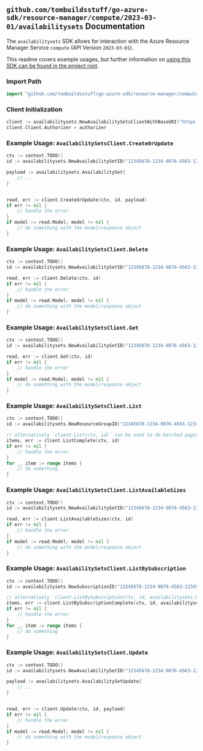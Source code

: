 
## `github.com/tombuildsstuff/go-azure-sdk/resource-manager/compute/2023-03-01/availabilitysets` Documentation

The `availabilitysets` SDK allows for interaction with the Azure Resource Manager Service `compute` (API Version `2023-03-01`).

This readme covers example usages, but further information on [using this SDK can be found in the project root](https://github.com/tombuildsstuff/go-azure-sdk/tree/main/docs).

### Import Path

```go
import "github.com/tombuildsstuff/go-azure-sdk/resource-manager/compute/2023-03-01/availabilitysets"
```


### Client Initialization

```go
client := availabilitysets.NewAvailabilitySetsClientWithBaseURI("https://management.azure.com")
client.Client.Authorizer = authorizer
```


### Example Usage: `AvailabilitySetsClient.CreateOrUpdate`

```go
ctx := context.TODO()
id := availabilitysets.NewAvailabilitySetID("12345678-1234-9876-4563-123456789012", "example-resource-group", "availabilitySetValue")

payload := availabilitysets.AvailabilitySet{
	// ...
}


read, err := client.CreateOrUpdate(ctx, id, payload)
if err != nil {
	// handle the error
}
if model := read.Model; model != nil {
	// do something with the model/response object
}
```


### Example Usage: `AvailabilitySetsClient.Delete`

```go
ctx := context.TODO()
id := availabilitysets.NewAvailabilitySetID("12345678-1234-9876-4563-123456789012", "example-resource-group", "availabilitySetValue")

read, err := client.Delete(ctx, id)
if err != nil {
	// handle the error
}
if model := read.Model; model != nil {
	// do something with the model/response object
}
```


### Example Usage: `AvailabilitySetsClient.Get`

```go
ctx := context.TODO()
id := availabilitysets.NewAvailabilitySetID("12345678-1234-9876-4563-123456789012", "example-resource-group", "availabilitySetValue")

read, err := client.Get(ctx, id)
if err != nil {
	// handle the error
}
if model := read.Model; model != nil {
	// do something with the model/response object
}
```


### Example Usage: `AvailabilitySetsClient.List`

```go
ctx := context.TODO()
id := availabilitysets.NewResourceGroupID("12345678-1234-9876-4563-123456789012", "example-resource-group")

// alternatively `client.List(ctx, id)` can be used to do batched pagination
items, err := client.ListComplete(ctx, id)
if err != nil {
	// handle the error
}
for _, item := range items {
	// do something
}
```


### Example Usage: `AvailabilitySetsClient.ListAvailableSizes`

```go
ctx := context.TODO()
id := availabilitysets.NewAvailabilitySetID("12345678-1234-9876-4563-123456789012", "example-resource-group", "availabilitySetValue")

read, err := client.ListAvailableSizes(ctx, id)
if err != nil {
	// handle the error
}
if model := read.Model; model != nil {
	// do something with the model/response object
}
```


### Example Usage: `AvailabilitySetsClient.ListBySubscription`

```go
ctx := context.TODO()
id := availabilitysets.NewSubscriptionID("12345678-1234-9876-4563-123456789012")

// alternatively `client.ListBySubscription(ctx, id, availabilitysets.DefaultListBySubscriptionOperationOptions())` can be used to do batched pagination
items, err := client.ListBySubscriptionComplete(ctx, id, availabilitysets.DefaultListBySubscriptionOperationOptions())
if err != nil {
	// handle the error
}
for _, item := range items {
	// do something
}
```


### Example Usage: `AvailabilitySetsClient.Update`

```go
ctx := context.TODO()
id := availabilitysets.NewAvailabilitySetID("12345678-1234-9876-4563-123456789012", "example-resource-group", "availabilitySetValue")

payload := availabilitysets.AvailabilitySetUpdate{
	// ...
}


read, err := client.Update(ctx, id, payload)
if err != nil {
	// handle the error
}
if model := read.Model; model != nil {
	// do something with the model/response object
}
```
